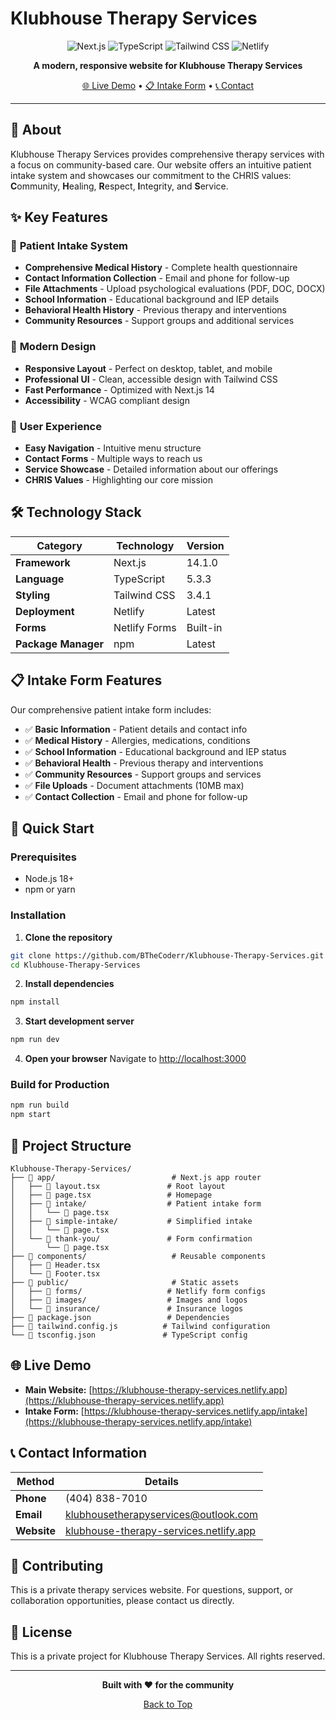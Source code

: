# Klubhouse Therapy Services

<div align="center">

![Next.js](https://img.shields.io/badge/Next.js-14-black?style=for-the-badge&logo=next.js)
![TypeScript](https://img.shields.io/badge/TypeScript-5.0-blue?style=for-the-badge&logo=typescript)
![Tailwind CSS](https://img.shields.io/badge/Tailwind_CSS-3.0-38B2AC?style=for-the-badge&logo=tailwind-css)
![Netlify](https://img.shields.io/badge/Netlify-00C7B7?style=for-the-badge&logo=netlify&logoColor=white)

**A modern, responsive website for Klubhouse Therapy Services**

[🌐 Live Demo](https://klubhouse-therapy-services.netlify.app) • [📋 Intake Form](/intake) • [📞 Contact](mailto:klubhousetherapyservices@outlook.com)

</div>

---

## 🎯 About

Klubhouse Therapy Services provides comprehensive therapy services with a focus on community-based care. Our website offers an intuitive patient intake system and showcases our commitment to the CHRIS values: **C**ommunity, **H**ealing, **R**espect, **I**ntegrity, and **S**ervice.

## ✨ Key Features

### 🏥 **Patient Intake System**
- **Comprehensive Medical History** - Complete health questionnaire
- **Contact Information Collection** - Email and phone for follow-up
- **File Attachments** - Upload psychological evaluations (PDF, DOC, DOCX)
- **School Information** - Educational background and IEP details
- **Behavioral Health History** - Previous therapy and interventions
- **Community Resources** - Support groups and additional services

### 🎨 **Modern Design**
- **Responsive Layout** - Perfect on desktop, tablet, and mobile
- **Professional UI** - Clean, accessible design with Tailwind CSS
- **Fast Performance** - Optimized with Next.js 14
- **Accessibility** - WCAG compliant design

### 📱 **User Experience**
- **Easy Navigation** - Intuitive menu structure
- **Contact Forms** - Multiple ways to reach us
- **Service Showcase** - Detailed information about our offerings
- **CHRIS Values** - Highlighting our core mission

## 🛠️ Technology Stack

| Category | Technology | Version |
|----------|------------|---------|
| **Framework** | Next.js | 14.1.0 |
| **Language** | TypeScript | 5.3.3 |
| **Styling** | Tailwind CSS | 3.4.1 |
| **Deployment** | Netlify | Latest |
| **Forms** | Netlify Forms | Built-in |
| **Package Manager** | npm | Latest |

## 📋 Intake Form Features

Our comprehensive patient intake form includes:

- ✅ **Basic Information** - Patient details and contact info
- ✅ **Medical History** - Allergies, medications, conditions
- ✅ **School Information** - Educational background and IEP status
- ✅ **Behavioral Health** - Previous therapy and interventions
- ✅ **Community Resources** - Support groups and services
- ✅ **File Uploads** - Document attachments (10MB max)
- ✅ **Contact Collection** - Email and phone for follow-up

## 🚀 Quick Start

### Prerequisites
- Node.js 18+ 
- npm or yarn

### Installation

1. **Clone the repository**
```bash
git clone https://github.com/BTheCoderr/Klubhouse-Therapy-Services.git
cd Klubhouse-Therapy-Services
```

2. **Install dependencies**
```bash
npm install
```

3. **Start development server**
```bash
npm run dev
```

4. **Open your browser**
Navigate to [http://localhost:3000](http://localhost:3000)

### Build for Production
```bash
npm run build
npm start
```

## 📁 Project Structure

```
Klubhouse-Therapy-Services/
├── 📁 app/                          # Next.js app router
│   ├── 📄 layout.tsx               # Root layout
│   ├── 📄 page.tsx                 # Homepage
│   ├── 📁 intake/                  # Patient intake form
│   │   └── 📄 page.tsx
│   ├── 📁 simple-intake/           # Simplified intake
│   │   └── 📄 page.tsx
│   └── 📁 thank-you/               # Form confirmation
│       └── 📄 page.tsx
├── 📁 components/                   # Reusable components
│   ├── 📄 Header.tsx
│   └── 📄 Footer.tsx
├── 📁 public/                       # Static assets
│   ├── 📁 forms/                   # Netlify form configs
│   ├── 📁 images/                  # Images and logos
│   └── 📁 insurance/               # Insurance logos
├── 📄 package.json                 # Dependencies
├── 📄 tailwind.config.js          # Tailwind configuration
└── 📄 tsconfig.json               # TypeScript config
```

## 🌐 Live Demo

- **Main Website:** [https://klubhouse-therapy-services.netlify.app](https://klubhouse-therapy-services.netlify.app)
- **Intake Form:** [https://klubhouse-therapy-services.netlify.app/intake](https://klubhouse-therapy-services.netlify.app/intake)

## 📞 Contact Information

| Method | Details |
|--------|---------|
| **Phone** | (404) 838-7010 |
| **Email** | [klubhousetherapyservices@outlook.com](mailto:klubhousetherapyservices@outlook.com) |
| **Website** | [klubhouse-therapy-services.netlify.app](https://klubhouse-therapy-services.netlify.app) |

## 🤝 Contributing

This is a private therapy services website. For questions, support, or collaboration opportunities, please contact us directly.

## 📄 License

This is a private project for Klubhouse Therapy Services. All rights reserved.

---

<div align="center">

**Built with ❤️ for the community**

[Back to Top](#klubhouse-therapy-services)

</div> 